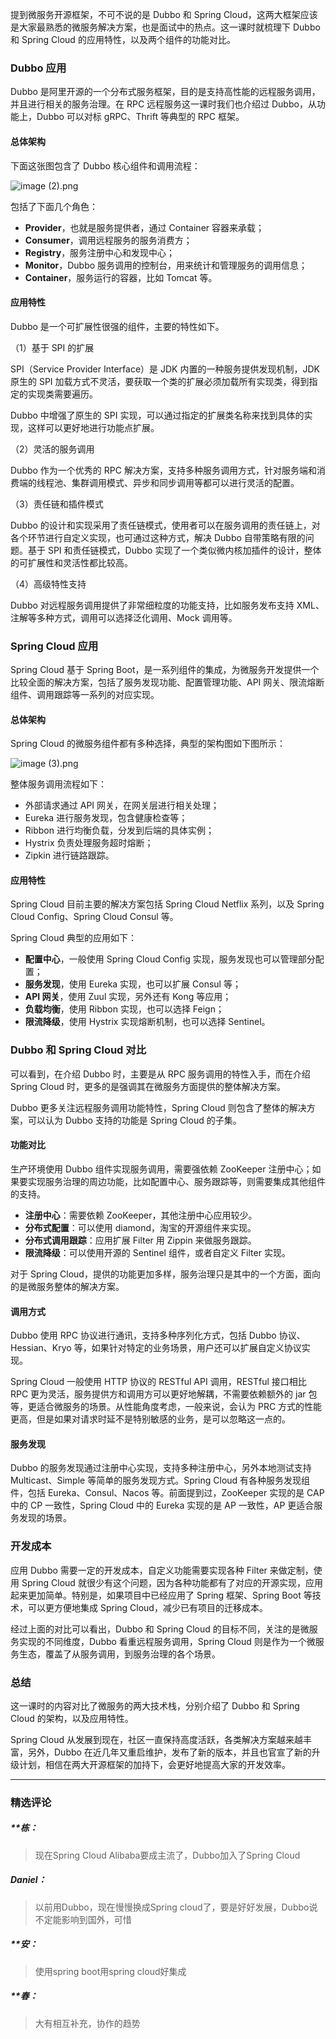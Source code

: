 <p>提到微服务开源框架，不可不说的是 Dubbo 和 Spring Cloud，这两大框架应该是大家最熟悉的微服务解决方案，也是面试中的热点。这一课时就梳理下 Dubbo 和 Spring Cloud 的应用特性，以及两个组件的功能对比。</p>
<h3>Dubbo 应用</h3>
<p>Dubbo 是阿里开源的一个分布式服务框架，目的是支持高性能的远程服务调用，并且进行相关的服务治理。在 RPC 远程服务这一课时我们也介绍过 Dubbo，从功能上，Dubbo 可以对标 gRPC、Thrift 等典型的 RPC 框架。</p>
<h4>总体架构</h4>
<p>下面这张图包含了 Dubbo 核心组件和调用流程：</p>
<p><img src="https://s0.lgstatic.com/i/image/M00/1B/D3/Ciqc1F7fT3eAFWKFAAWh1hAU8J8466.png" alt="image (2).png"></p>
<p>包括了下面几个角色：</p>
<ul>
<li><strong>Provider</strong>，也就是服务提供者，通过 Container 容器来承载；</li>
<li><strong>Consumer</strong>，调用远程服务的服务消费方；</li>
<li><strong>Registry</strong>，服务注册中心和发现中心；</li>
<li><strong>Monitor</strong>，Dubbo 服务调用的控制台，用来统计和管理服务的调用信息；</li>
<li><strong>Container</strong>，服务运行的容器，比如 Tomcat 等。</li>
</ul>
<h4>应用特性</h4>
<p>Dubbo 是一个可扩展性很强的组件，主要的特性如下。</p>
<p>（1）基于 SPI 的扩展</p>
<p>SPI（Service Provider Interface）是 JDK 内置的一种服务提供发现机制，JDK 原生的 SPI 加载方式不灵活，要获取一个类的扩展必须加载所有实现类，得到指定的实现类需要遍历。</p>
<p>Dubbo 中增强了原生的 SPI 实现，可以通过指定的扩展类名称来找到具体的实现，这样可以更好地进行功能点扩展。</p>
<p>（2）灵活的服务调用</p>
<p>Dubbo 作为一个优秀的 RPC 解决方案，支持多种服务调用方式，针对服务端和消费端的线程池、集群调用模式、异步和同步调用等都可以进行灵活的配置。</p>
<p>（3）责任链和插件模式</p>
<p>Dubbo 的设计和实现采用了责任链模式，使用者可以在服务调用的责任链上，对各个环节进行自定义实现，也可通过这种方式，解决 Dubbo 自带策略有限的问题。基于 SPI 和责任链模式，Dubbo 实现了一个类似微内核加插件的设计，整体的可扩展性和灵活性都比较高。</p>
<p>（4）高级特性支持</p>
<p>Dubbo 对远程服务调用提供了非常细粒度的功能支持，比如服务发布支持 XML、注解等多种方式，调用可以选择泛化调用、Mock 调用等。</p>
<h3>Spring Cloud 应用</h3>
<p>Spring Cloud 基于 Spring Boot，是一系列组件的集成，为微服务开发提供一个比较全面的解决方案，包括了服务发现功能、配置管理功能、API 网关、限流熔断组件、调用跟踪等一系列的对应实现。</p>
<h4>总体架构</h4>
<p>Spring Cloud 的微服务组件都有多种选择，典型的架构图如下图所示：</p>
<p><img src="https://s0.lgstatic.com/i/image/M00/1B/DE/CgqCHl7fT5CATRxXAAJPeC8Jmc8564.png" alt="image (3).png"></p>
<p>整体服务调用流程如下：</p>
<ul>
<li>外部请求通过 API 网关，在网关层进行相关处理；</li>
<li>Eureka 进行服务发现，包含健康检查等；</li>
<li>Ribbon 进行均衡负载，分发到后端的具体实例；</li>
<li>Hystrix 负责处理服务超时熔断；</li>
<li>Zipkin 进行链路跟踪。</li>
</ul>
<h4>应用特性</h4>
<p>Spring Cloud 目前主要的解决方案包括 Spring Cloud Netflix 系列，以及 Spring Cloud Config、Spring Cloud Consul 等。</p>
<p>Spring Cloud 典型的应用如下：</p>
<ul>
<li><strong>配置中心</strong>，一般使用 Spring Cloud Config 实现，服务发现也可以管理部分配置；</li>
<li><strong>服务发现</strong>，使用 Eureka 实现，也可以扩展 Consul 等；</li>
<li><strong>API 网关</strong>，使用 Zuul 实现，另外还有 Kong 等应用；</li>
<li><strong>负载均衡</strong>，使用 Ribbon 实现，也可以选择 Feign；</li>
<li><strong>限流降级</strong>，使用 Hystrix 实现熔断机制，也可以选择 Sentinel。</li>
</ul>
<h3>Dubbo 和 Spring Cloud 对比</h3>
<p>可以看到，在介绍 Dubbo 时，主要是从 RPC 服务调用的特性入手，而在介绍 Spring Cloud 时，更多的是强调其在微服务方面提供的整体解决方案。</p>
<p>Dubbo 更多关注远程服务调用功能特性，Spring Cloud 则包含了整体的解决方案，可以认为 Dubbo 支持的功能是 Spring Cloud 的子集。</p>
<h4>功能对比</h4>
<p>生产环境使用 Dubbo 组件实现服务调用，需要强依赖 ZooKeeper 注册中心；如果要实现服务治理的周边功能，比如配置中心、服务跟踪等，则需要集成其他组件的支持。</p>
<ul>
<li><strong>注册中心</strong>：需要依赖 ZooKeeper，其他注册中心应用较少。</li>
<li><strong>分布式配置</strong>：可以使用 diamond，淘宝的开源组件来实现。</li>
<li><strong>分布式调用跟踪</strong>：应用扩展 Filter 用 Zippin 来做服务跟踪。</li>
<li><strong>限流降级</strong>：可以使用开源的 Sentinel 组件，或者自定义 Filter 实现。</li>
</ul>
<p>对于 Spring Cloud，提供的功能更加多样，服务治理只是其中的一个方面，面向的是微服务整体的解决方案。</p>
<h4>调用方式</h4>
<p>Dubbo 使用 RPC 协议进行通讯，支持多种序列化方式，包括 Dubbo 协议、Hessian、Kryo 等，如果针对特定的业务场景，用户还可以扩展自定义协议实现。</p>
<p>Spring Cloud 一般使用 HTTP 协议的 RESTful API 调用，RESTful 接口相比 RPC 更为灵活，服务提供方和调用方可以更好地解耦，不需要依赖额外的 jar 包等，更适合微服务的场景。从性能角度考虑，一般来说，会认为 PRC 方式的性能更高，但是如果对请求时延不是特别敏感的业务，是可以忽略这一点的。</p>
<h4>服务发现</h4>
<p>Dubbo 的服务发现通过注册中心实现，支持多种注册中心，另外本地测试支持 Multicast、Simple 等简单的服务发现方式。Spring Cloud 有各种服务发现组件，包括 Eureka、Consul、Nacos 等。前面提到过，ZooKeeper 实现的是 CAP 中的 CP 一致性，Spring Cloud 中的 Eureka 实现的是 AP 一致性，AP 更适合服务发现的场景。</p>
<h3>开发成本</h3>
<p>应用 Dubbo 需要一定的开发成本，自定义功能需要实现各种 Filter 来做定制，使用 Spring Cloud 就很少有这个问题，因为各种功能都有了对应的开源实现，应用起来更加简单。特别是，如果项目中已经应用了 Spring 框架、Spring Boot 等技术，可以更方便地集成 Spring Cloud，减少已有项目的迁移成本。</p>
<p>经过上面的对比可以看出，Dubbo 和 Spring Cloud 的目标不同，关注的是微服务实现的不同维度，Dubbo 看重远程服务调用，Spring Cloud 则是作为一个微服务生态，覆盖了从服务调用，到服务治理的各个场景。</p>
<h3>总结</h3>
<p>这一课时的内容对比了微服务的两大技术栈，分别介绍了 Dubbo 和 Spring Cloud 的架构，以及应用特性。</p>
<p>Spring Cloud 从发展到现在，社区一直保持高度活跃，各类解决方案越来越丰富，另外，Dubbo 在近几年又重启维护，发布了新的版本，并且也官宣了新的升级计划，相信在两大开源框架的加持下，会更好地提高大家的开发效率。</p>

---

### 精选评论

##### **栋：
> 现在Spring Cloud Alibaba要成主流了，Dubbo加入了Spring Cloud

##### Daniel：
> 以前用Dubbo，现在慢慢换成Spring cloud了，要是好好发展，Dubbo说不定能影响到国外，可惜

##### **安：
> 使用spring boot用spring cloud好集成

##### **春：
> 大有相互补充，协作的趋势

